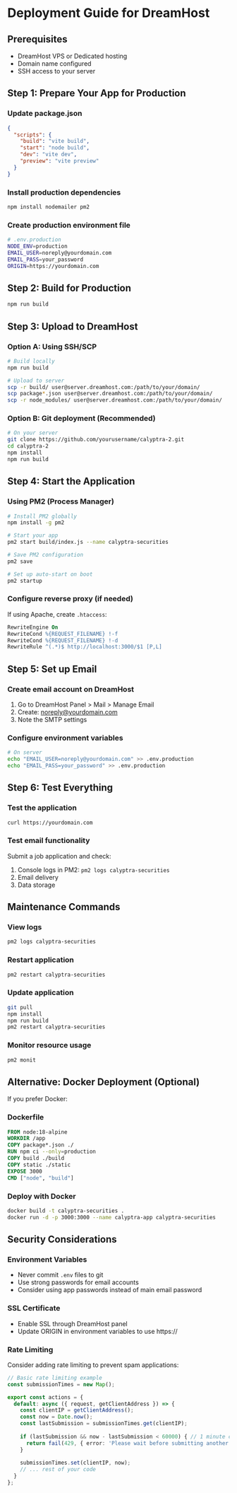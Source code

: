 # Deployment Guide for DreamHost

## Prerequisites
- DreamHost VPS or Dedicated hosting
- Domain name configured
- SSH access to your server

## Step 1: Prepare Your App for Production

### Update package.json
```json
{
  "scripts": {
    "build": "vite build",
    "start": "node build",
    "dev": "vite dev",
    "preview": "vite preview"
  }
}
```

### Install production dependencies
```bash
npm install nodemailer pm2
```

### Create production environment file
```bash
# .env.production
NODE_ENV=production
EMAIL_USER=noreply@yourdomain.com
EMAIL_PASS=your_password
ORIGIN=https://yourdomain.com
```

## Step 2: Build for Production
```bash
npm run build
```

## Step 3: Upload to DreamHost

### Option A: Using SSH/SCP
```bash
# Build locally
npm run build

# Upload to server
scp -r build/ user@server.dreamhost.com:/path/to/your/domain/
scp package*.json user@server.dreamhost.com:/path/to/your/domain/
scp -r node_modules/ user@server.dreamhost.com:/path/to/your/domain/
```

### Option B: Git deployment (Recommended)
```bash
# On your server
git clone https://github.com/yourusername/calyptra-2.git
cd calyptra-2
npm install
npm run build
```

## Step 4: Start the Application

### Using PM2 (Process Manager)
```bash
# Install PM2 globally
npm install -g pm2

# Start your app
pm2 start build/index.js --name calyptra-securities

# Save PM2 configuration
pm2 save

# Set up auto-start on boot
pm2 startup
```

### Configure reverse proxy (if needed)
If using Apache, create `.htaccess`:
```apache
RewriteEngine On
RewriteCond %{REQUEST_FILENAME} !-f
RewriteCond %{REQUEST_FILENAME} !-d
RewriteRule ^(.*)$ http://localhost:3000/$1 [P,L]
```

## Step 5: Set up Email

### Create email account on DreamHost
1. Go to DreamHost Panel > Mail > Manage Email
2. Create: noreply@yourdomain.com
3. Note the SMTP settings

### Configure environment variables
```bash
# On server
echo "EMAIL_USER=noreply@yourdomain.com" >> .env.production
echo "EMAIL_PASS=your_password" >> .env.production
```

## Step 6: Test Everything

### Test the application
```bash
curl https://yourdomain.com
```

### Test email functionality
Submit a job application and check:
1. Console logs in PM2: `pm2 logs calyptra-securities`
2. Email delivery
3. Data storage

## Maintenance Commands

### View logs
```bash
pm2 logs calyptra-securities
```

### Restart application
```bash
pm2 restart calyptra-securities
```

### Update application
```bash
git pull
npm install
npm run build
pm2 restart calyptra-securities
```

### Monitor resource usage
```bash
pm2 monit
```

## Alternative: Docker Deployment (Optional)

If you prefer Docker:

### Dockerfile
```dockerfile
FROM node:18-alpine
WORKDIR /app
COPY package*.json ./
RUN npm ci --only=production
COPY build ./build
COPY static ./static
EXPOSE 3000
CMD ["node", "build"]
```

### Deploy with Docker
```bash
docker build -t calyptra-securities .
docker run -d -p 3000:3000 --name calyptra-app calyptra-securities
```

## Security Considerations

### Environment Variables
- Never commit `.env` files to git
- Use strong passwords for email accounts
- Consider using app passwords instead of main email password

### SSL Certificate
- Enable SSL through DreamHost panel
- Update ORIGIN in environment variables to use https://

### Rate Limiting
Consider adding rate limiting to prevent spam applications:
```typescript
// Basic rate limiting example
const submissionTimes = new Map();

export const actions = {
  default: async ({ request, getClientAddress }) => {
    const clientIP = getClientAddress();
    const now = Date.now();
    const lastSubmission = submissionTimes.get(clientIP);
    
    if (lastSubmission && now - lastSubmission < 60000) { // 1 minute cooldown
      return fail(429, { error: 'Please wait before submitting another application.' });
    }
    
    submissionTimes.set(clientIP, now);
    // ... rest of your code
  }
};
```
